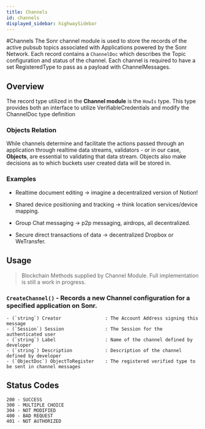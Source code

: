 ```yaml
---
title: Channels
id: channels
displayed_sidebar: highwaySidebar
---
```

#Channels
The Sonr channel module is used to store the records of the active pubsub topics associated with Applications powered by the Sonr Network. Each record contains a `ChannelDoc` which describes the Topic configuration and status of the channel. Each channel is required to have a set RegisteredType to pass as a payload with ChannelMessages.

## Overview

The record type utilized in the **Channel module** is the `HowIs` type. This type provides both an interface to utilize VerifiableCredentials and modify the ChannelDoc type definition

### Objects Relation

While channels determine and facilitate the actions passed through an application through realtime data streams, validators - or in our case, **Objects**, are essential to validating that data stream. Objects also make decisions as to which buckets user created data will be stored in.

### Examples

*   Realtime document editing -> imagine a decentralized version of Notion!

*   Shared device positioning and tracking -> think location services/device mapping.

*   Group Chat messaging -> p2p messaging, airdrops, all decentralized.

*   Secure direct transactions of data -> decentralized Dropbox or WeTransfer.

## Usage

> Blockchain Methods supplied by Channel Module. Full implementation is still a work in progress.

### `CreateChannel()` - Records a new Channel configuration for a specified application on Sonr.

```Text
- (`string`) Creator                : The Account Address signing this message
- (`Session`) Session               : The Session for the authenticated user
- (`string`) Label                  : Name of the channel defined by developer
- (`string`) Description            : Description of the channel defined by developer
- (`ObjectDoc`) ObjectToRegister    : The registered verified type to be sent in channel messages
```

## Status Codes

```
200 - SUCCESS
300 - MULTIPLE CHOICE
304 - NOT MODIFIED
400 - BAD REQUEST
401 - NOT AUTHORIZED

```

